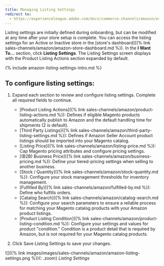 ```yaml
---
title: Managing Listing Settings
redirect to:
  - https://experienceleague.adobe.com/docs/commerce-channels/amazon/overview.html
---
```



Listing settings are initially defined during onboarding, but can be modified at any time after your store setup is complete. You can access the listing settings for an Active or Inactive store in the [store's dashboard]({% link sales-channels/amazon/amazon-store-dashboard.md %}). In the **I Want To...** section, click **Listing Settings**. The Listing Settings screen displays with the Product Listing Actions section expanded by default.

{% include amazon-listing-settings-intro.md %}

## To configure listing settings:

1. Expand each section to review and configure listing settings. Complete all required fields to continue.
    - [Product Listing Actions]({% link sales-channels/amazon/product-listing-actions.md %}): Defines if eligible Magento products automatically publish to Amazon and the default handling time for shipments (2 is default).
    - [Third Party Listings]({% link sales-channels/amazon/third-party-listing-settings.md %}): Defines if Amazon Seller Account product listings should be imported into your Magento catalog.
    - [Listing Price]({% link sales-channels/amazon/listing-price.md %}): Cap Magento pricing attributes and configure pricing settings.
    - [(B2B) Business Price]({% link sales-channels/amazon/business-pricing.md %}): Define your tiered-pricing settings when selling to another business.
    - [Stock / Quantity]({% link sales-channels/amazon/stock-quantity.md %}): Configure your stock management thresholds for inventory management.
    - [Fulfilled By]({% link sales-channels/amazon/fulfilled-by.md %})\: Define who fulfills orders.
    - [Catalog Search]({% link sales-channels/amazon/catalog-search.md %}): Configure your search parameters to ensure a reliable process for matching your Magento catalog products with your Amazon product listings.
    - [Product Listing Condition]({% link sales-channels/amazon/product-listing-condition.md %}): Configure your settings and values for product "condition." Condition is a product detail that is required by Amazon, but is not required for your Magento catalog products.

1. Click <span class="btn">Save Listing Settings</span> to save your changes.

![]({% link images/images/sales-channels/amazon/amazon-listing-settings.png %}){: .zoom}
_Listing Settings_
